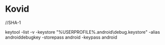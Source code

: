 # Kovid

//SHA-1

keytool -list -v -keystore "%USERPROFILE%\.android\debug.keystore" -alias androiddebugkey -storepass android -keypass android


